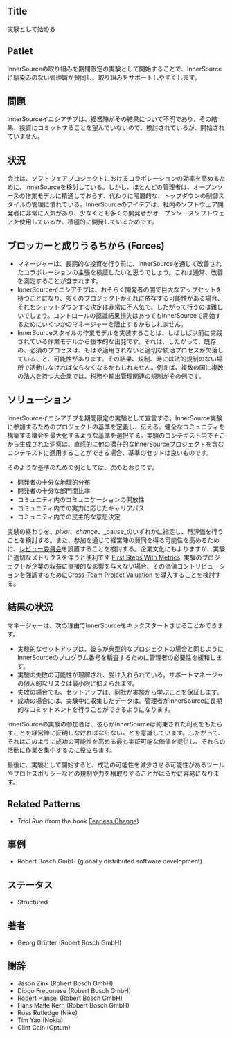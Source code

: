 ## Title

実験として始める

## Patlet

InnerSourceの取り組みを期間限定の実験として開始することで、InnerSourceに馴染みのない管理職が賛同し、取り組みをサポートしやすくします。

## 問題

InnerSourceイニシアチブは、経営陣がその結果について不明であり、その結果、投資にコミットすることを望んでいないので、検討されているが、開始されていません。

## 状況

会社は、ソフトウェアプロジェクトにおけるコラボレーションの効率を高めるために、InnerSourceを検討している。しかし、ほとんどの管理者は、オープンソースの作業モデルに精通しておらず、代わりに階層的な、トップダウンの制御スタイルの管理に慣れている。InnerSourceのアイデアは、社内のソフトウェア開発者に非常に人気があり、少なくとも多くの開発者がオープンソースソフトウェアを使用しているか、積極的に開発しているためです。

## ブロッカーと成りうるちから (Forces)

- マネージャーは、長期的な投資を行う前に、InnerSourceを通じて改善されたコラボレーションの主張を検証したいと思うでしょう。これは通常、改善を測定することが含まれます。
- InnerSourceイニシアチブは、おそらく開発者の間で巨大なアップセットを持つことになり、多くのプロジェクトがそれに依存する可能性がある場合、それをシャットダウンする決定は非常に不人気で、したがって行うのは難しいでしょう。コントロールの認識結果損失はあってもInnerSourceで開始するためにいくつかのマネージャーを阻止するかもしれません。
- InnerSourceスタイルの作業モデルを実装することは、しばしば以前に実践されている作業モデルから抜本的な出発です。それは、したがって、既存の、必須のプロセスは、もはや適用されないと適切な統治プロセスが欠落していること、可能性があります。その結果、規制、時には法的規制のない場所で活動しなければならなくなるかもしれません。例えば、複数の国に複数の法人を持つ大企業では、税務や輸出管理関連の規制がその例です。

## ソリューション

InnerSourceイニシアチブを期間限定の実験として宣言する。InnerSource実験に参加するためのプロジェクトの基準を定義し、伝える。健全なコミュニティを構築する機会を最大化するような基準を選択する。実験のコンテキスト内でそこから生成された洞察は、直感的に他の潜在的なInnerSourceプロジェクトを含むコンテキストに適用することができる場合、基準のセットは良いものです。

そのような基準のための例としては、次のとおりです。

- 開発者の十分な地理的分布
- 開発者の十分な部門間比率
- コミュニティ内のコミュニケーションの開放性
- コミュニティ内での実力に応じたキャリアパス
- コミュニティ内での民主的な意思決定

実験の終わりを、_pivot_、_change_、_pause_のいずれかに指定し、再評価を行うことを検討する。また、参加を通じて経営陣の賛同を得る可能性を高めるために、[レビュー委員会](review-committee.md)を設置することを検討する。企業文化にもよりますが、実験に適切なメトリクスを伴うと便利です [First Steps With Metrics](../1-initial/introducing-metrics-in-innersource.md). 実験のプロジェクトが企業の収益に直接的な影響を与えない場合、その価値コントリビューションを強調するために[Cross-Team Project Valuation](crossteam-project-valuation.md) を導入することを検討する。

## 結果の状況

マネージャーは、次の理由でInnerSourceをキックスタートさせることができます。

- 実験的なセットアップは、彼らが典型的なプロジェクトの場合と同じようにInnerSourceのプログラム番号を精査するために管理者の必要性を緩和します。
- 実験の失敗の可能性が理解され、受け入れられている。サポートマネージャの個人的なリスクは最小限に抑えられます。
- 失敗の場合でも、セットアップは、同社が実験から学ぶことを保証します。
- 成功の場合には、実験中に収集したデータは、管理者がInnerSourceに長期的なコミットメントを行うことができるようになります。

InnerSourceの実験の参加者は、彼らがInnerSourceは約束された利点をもたらすことを経営陣に証明しなければならないことを意識しています。したがって、それはこのように成功の可能性を高める最も実証可能な価値を提供し、それらの活動に作業を集中するのに役立ちます。

最後に、実験として開始すると、成功の可能性を減少させる可能性があるツールやプロセスポリシーなどの規制や力を横取りすることがはるかに容易になります。

## Related Patterns

- _Trial Run_ (from the book [Fearless Change](https://fearlesschangepatterns.com/))

## 事例

- Robert Bosch GmbH (globally distributed software development)

## ステータス

* Structured

## 著者

- Georg Grütter (Robert Bosch GmbH)

## 謝辞

- Jason Zink (Robert Bosch GmbH)
- Diogo Fregonese (Robert Bosch GmbH)
- Robert Hansel (Robert Bosch GmbH)
- Hans Malte Kern (Robert Bosch GmbH)
- Russ Rutledge (Nike)
- Tim Yao (Nokia)
- Clint Cain (Optum)
